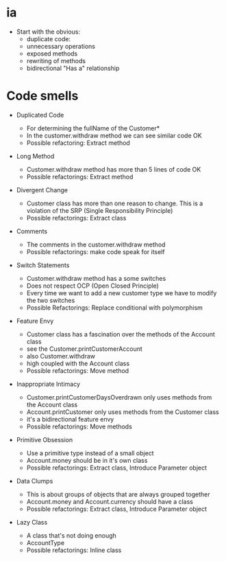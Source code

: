 # ia

- Start with the obvious:
	- duplicate code:
	- unnecessary operations
	- exposed methods
	- rewriting of methods
	- bidirectional "Has a" relationship
	


# Code smells

- Duplicated Code
  - For determining the fullName of the Customer*
  - In the customer.withdraw method we can see similar code OK
  - Possible refactoring: Extract method

- Long Method
  - Customer.withdraw method has more than 5 lines of code OK
  - Possible refactorings: Extract method

- Divergent Change
  - Customer class has more than one reason to change. This is a violation of the SRP (Single Responsibility Principle)
  - Possible refactorings: Extract class

- Comments
  - The comments in the customer.withdraw method
  - Possible refactorings: make code speak for itself

- Switch Statements
  - Customer.withdraw method has a some switches
  - Does not respect OCP (Open Closed Principle)
  - Every time we want to add a new customer type we have to modify the two switches
  - Possible Refactorings: Replace conditional with polymorphism

- Feature Envy
  - Customer class has a fascination over the methods of the Account class
  - see the Customer.printCustomerAccount
  - also Customer.withdraw
  - high coupled with the Account class
  - Possible refactorings: Move method

- Inappropriate Intimacy
  - Customer.printCustomerDaysOverdrawn only uses methods from the Account class
  - Account.printCustomer only uses methods from the Customer class
  - it's a bidirectional feature envy
  - Possible refactorings: Move methods

- Primitive Obsession
  - Use a primitive type instead of a small object
  - Account.money should be in it's own class
  - Possible refactorings: Extract class, Introduce Parameter object

- Data Clumps
  - This is about groups of objects that are always grouped together
  - Account.money and Account.currency should have a class
  - Possible refactorings: Extract class, Introduce Parameter object

- Lazy Class
  - A class that's not doing enough
  - AccountType
  - Possible refactorings: Inline class